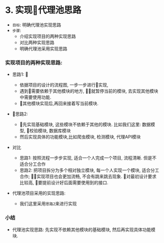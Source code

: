 # 3. 实现代理池思路
- `目标`: 明确代理池实现思路
- `步骤`:
   - 介绍实现项目的两种实现思路
   - 对比两种实现思路
   - 明确代理池采用实现思路

### 实现项目的两种实现思路:

- 思路1: 
   - 依据项目的设计的流程图, 一步一步进行实现,
   - 遇到需要依赖于其他模块的地方, 就暂停当前的模块, 去实现其他模块中需要使用功能.
   - 其他模块实现后,再回来接着写当前模块. 

- 思路2: 
   - 先实现基础模块, 这些模块不依赖于其他的模块. 比如我们这里: 数据模型, 校验模块, 数据库模块
   - 然后实现具体的功能模块,比如爬虫模块, 检测模块, 代理API模块

- 对比
   - 思路1: 按照流程一步步实现, 适合一个人完成一个项目, 流程清晰. 但是不适合分工合作
   - 思路2: 把项目拆分为多个相对独立模块, 每一个人实现一个模块, 适合分工合作; 实现项目也会更加流畅, 不会有跳来跳去现象. 对最初设计要求比较高, 要提前设计好后面需要使用到的接口.

-  代理池项目采用的实现思路: 
   - 我们这里采用`思路2`来进行实现

### 小结
   - 代理池实现思路: 先实现不依赖其他模块的基础模块, 然后再实现具体功能模块. 








        





